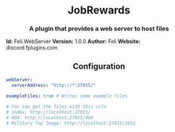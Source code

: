 <h1 align="center">JobRewards</h1>
<h3 align="center">A plugin that provides a web server to host files</h3>

**Id:** Feli.WebServer
**Version:** 1.0.0
**Author:** Feli
**Website:** discord.fplugins.com

<h2 align="center">Configuration</h1>

```yaml
webServer:
  serverAddress: "http://*:27015/"

exampleFiles: true # Writes some example files

# You can get the files with this urls
# index: http://localhost:27015/
# 404: http://localhost:27015/404
# Military Top Image: http://localhost:27015/1011
```
